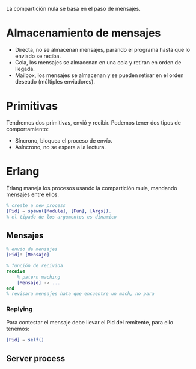 La compartición nula se basa en el paso de mensajes.
# Almacenamiento de mensajes
- Directa, no se almacenan mensajes, parando el programa hasta que lo enviado se reciba.
- Cola, los mensajes se almacenan en una cola y retiran en orden de llegada.
- Mailbox, los mensajes se almacenan y se pueden retirar en el orden deseado (múltiples enviadores).
# Primitivas
Tendremos dos primitivas, envió y recibir. Podemos tener dos tipos de comportamiento:
- Síncrono, bloquea el proceso de envío.
- Asíncrono, no se espera a la lectura.
# Erlang
Erlang maneja los procesos usando la compartición mula, mandando mensajes entre ellos.
```erl
% create a new process
[Pid] = spawn([Module], [Fun], [Args]).
% el tipado de los argumentos es dinamico
```
## Mensajes
```erl
% envio de mensajes
[Pid]! [Mensaje]

% función de recivida
receive
	% patern maching
	[Mensaje] -> ...
end
% revisara mensajes hata que encuentre un mach, no para
```
### Replying
Para contestar el mensaje debe llevar el Pid del remitente, para ello tenemos:
```erl
[Pid] = self()
```
## Server process
